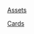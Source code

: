 [Assets](https://r4l7.github.io/projectCDN/musProject/resource/images/personalProfile/assets/)

[Cards](https://r4l7.github.io/projectCDN/musProject/resource/images/personalProfile/cards/)
